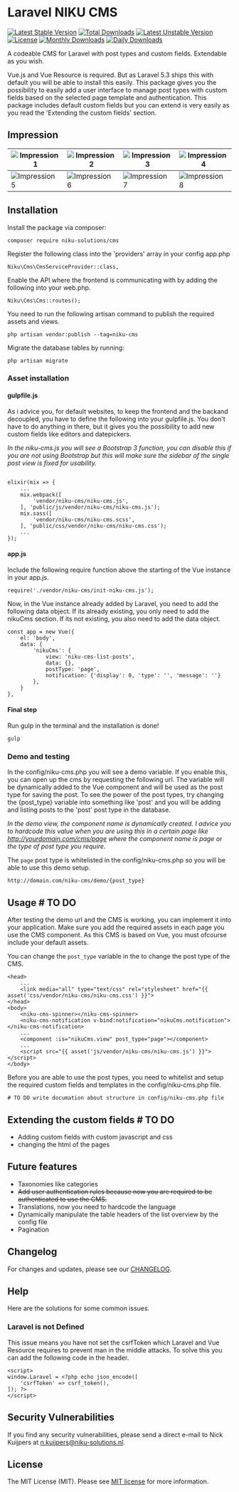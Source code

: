 # Laravel NIKU CMS

[![Latest Stable Version](https://poser.pugx.org/niku-solutions/cms/v/stable)](https://packagist.org/packages/niku-solutions/cms)
[![Total Downloads](https://poser.pugx.org/niku-solutions/cms/downloads)](https://packagist.org/packages/niku-solutions/cms)
[![Latest Unstable Version](https://poser.pugx.org/niku-solutions/cms/v/unstable)](https://packagist.org/packages/niku-solutions/cms)
[![License](https://poser.pugx.org/niku-solutions/cms/license)](https://packagist.org/packages/niku-solutions/cms)
[![Monthly Downloads](https://poser.pugx.org/niku-solutions/cms/d/monthly)](https://packagist.org/packages/niku-solutions/cms)
[![Daily Downloads](https://poser.pugx.org/niku-solutions/cms/d/daily)](https://packagist.org/packages/niku-solutions/cms)

A codeable CMS for Laravel with post types and custom fields. Extendable as you wish.

Vue.js and Vue Resource is required. But as Laravel 5.3 ships this with default you will be able to install this easily.
This package gives you the possibility to easily add a user interface to manage post types with custom fields based on the
selected page template and authentication. This package includes default custom fields
but you can extend is very easily as you read the 'Extending the custom fields' section.

## Impression

| ![Impression 1](https://niku-solutions.nl/laravel-niku-cms/impression1.png)  | ![Impression 2](https://niku-solutions.nl/laravel-niku-cms/impression2.png)  | ![Impression 3](https://niku-solutions.nl/laravel-niku-cms/impression3.png)  | ![Impression 4](https://niku-solutions.nl/laravel-niku-cms/impression4.png)  |
| ------------- | ------------- | ------------- | ------------- |
| ![Impression 5](https://niku-solutions.nl/laravel-niku-cms/impression5.png)  | ![Impression 6](https://niku-solutions.nl/laravel-niku-cms/impression6.png)  | ![Impression 7](https://niku-solutions.nl/laravel-niku-cms/impression7.png)  | ![Impression 8](https://niku-solutions.nl/laravel-niku-cms/impression8.png)  |

## Installation

Install the package via composer:

```
composer require niku-solutions/cms
```

Register the following class into the 'providers' array in your config app.php

```
Niku\Cms\CmsServiceProvider::class,
```

Enable the API where the frontend is communicating with by adding the following into your web.php.

```
Niku\Cms\Cms::routes();
```

You need to run the following artisan command to publish the required assets and views.

```
php artisan vendor:publish --tag=niku-cms
```

Migrate the database tables by running:

```
php artisan migrate
```

### Asset installation

#### gulpfile.js

As i advice you, for default websites, to keep the frontend and the backand decoupled, you have to define the following into your gulpfile.js.
You don't have to do anything in there, but it gives you the possibility to add new custom fields like editors and datepickers.

*In the niku-cms.js you will see a Bootstrap 3 function, you can disable this if you are not using Bootstrap but this will make sure the
sidebar of the single post view is fixed for usability.*

```

elixir(mix => {
	...
	mix.webpack([
	    'vendor/niku-cms/niku-cms.js',
	], 'public/js/vendor/niku-cms/niku-cms.js');
	mix.sass([
	    'vendor/niku-cms/niku-cms.scss',
	], 'public/css/vendor/niku-cms/niku-cms.css');
	...
});
```

#### app.js

Include the following require function above the starting of the Vue instance in your app.js.

```
require('./vendor/niku-cms/init-niku-cms.js');
```

Now, in the Vue instance already added by Laravel, you need to add the following data object. If its already existing,
you only need to add the nikuCms section. If its not existing, you also need to add the data object.

```
const app = new Vue({
	el: 'body',
	data: {
	    'nikuCms': {
	        view: 'niku-cms-list-posts',
	        data: {},
	        postType: 'page',
	        notification: {'display': 0, 'type': '', 'message': ''}
	    },
    }
},
```

#### Final step

Run gulp in the terminal and the installation is done!

```
gulp
```

### Demo and testing

In the config/niku-cms.php you will see a demo variable. If you enable this, you can open up the cms by requesting the following url. The variable will be dynamically added
to the Vue component and will be used as the post type for saving the post. To see the power of the post types, try changing the {post_type} variable into something like
'post' and you will be adding and listing posts to the 'post' post type in the database.

*In the demo view, the component name is dynamically created. I advice you to hardcode this value when you are using this in a
certain page like http://yourdomain.com/cms/page where the component name is page or the type of post type you require.*

The `page` post type is whitelisted in the config/niku-cms.php so you will be able to use this demo setup.

```
http://domain.com/niku-cms/demo/{post_type}
```

## Usage # TO DO

After testing the demo url and the CMS is working, you can implement it into your application. Make sure you add
the required assets in each page you use the CMS component. As this CMS is based on Vue, you must ofcourse include
your default assets.

You can change the `post_type` variable in the <compontent> to change the post type of the CMS.

```
<head>
	...
	<link media="all" type="text/css" rel="stylesheet" href="{{ asset('css/vendor/niku-cms/niku-cms.css') }}">
</head>
<body>
	<niku-cms-spinner></niku-cms-spinner>
	<niku-cms-notification v-bind:notification="nikuCms.notification"></niku-cms-notification>
	...
	<component :is="nikuCms.view" post_type="page"></component>
	...
	<script src="{{ asset('js/vendor/niku-cms/niku-cms.js') }}"></script>
</body>
```

Before you are able to use the post types, you need to whitelist and setup the required custom fields and templates in the config/niku-cms.php file.

`# TO DO write documation about structure in config/niku-cms.php file`

## Extending the custom fields # TO DO

* Adding custom fields with custom javascript and css
* changing the html of the pages

## Future features
* Taxonomies like categories
* ~~Add user authentication rules because now you are required to be authenticated to use the CMS.~~
* Translations, now you need to hardcode the language
* Dynamically manipulate the table headers of the list overview by the config file
* Pagination

## Changelog

For changes and updates, please see our [CHANGELOG](CHANGELOG.md).

## Help

Here are the solutions for some common issues.

### Laravel is not Defined

This issue means you have not set the csrfToken which Laravel and Vue Resource requires to prevent man in the middle attacks.
To solve this you can add the following code in the header.

```
<script>
window.Laravel = <?php echo json_encode([
    'csrfToken' => csrf_token(),
]); ?>
</script>
```

## Security Vulnerabilities

If you find any security vulnerabilities, please send a direct e-mail to Nick Kuijpers at n.kuijpers@niku-solutions.nl.

## License

The MIT License (MIT). Please see [MIT license](http://opensource.org/licenses/MIT) for more information.
